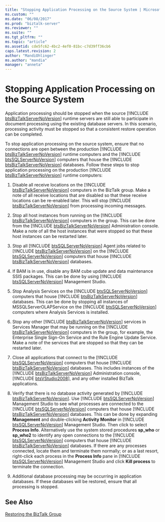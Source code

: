 ```yaml
---
title: "Stopping Application Processing on the Source System | Microsoft Docs"
ms.custom: ""
ms.date: "06/08/2017"
ms.prod: "biztalk-server"
ms.reviewer: ""
ms.suite: ""
ms.tgt_pltfrm: ""
ms.topic: "article"
ms.assetid: cde5fc62-4bc2-4ef0-81bc-c7d39ff36cb6
caps.latest.revision: 2
author: "MandiOhlinger"
ms.author: "mandia"
manager: "anneta"
---
```

# Stopping Application Processing on the Source System
Application processing should be stopped when the source [!INCLUDE [btsBizTalkServerNoVersion](../includes/btsbiztalkservernoversion-md.md)] runtime servers are still able to participate in document processing using the existing database servers. In this scenario, processing activity must be stopped so that a consistent restore operation can be completed.  
  
 To stop application processing on the source system, ensure that no connections are open between the production [!INCLUDE [btsBizTalkServerNoVersion](../includes/btsbiztalkservernoversion-md.md)] runtime computers and the [!INCLUDE [btsSQLServerNoVersion](../includes/btssqlservernoversion-md.md)] computers that house the [!INCLUDE [btsBizTalkServerNoVersion](../includes/btsbiztalkservernoversion-md.md)] databases. Follow these steps to stop application processing on the production [!INCLUDE [btsBizTalkServerNoVersion](../includes/btsbiztalkservernoversion-md.md)] runtime computers:  
  
1. Disable all receive locations on the [!INCLUDE [btsBizTalkServerNoVersion](../includes/btsbiztalkservernoversion-md.md)] computers in the BizTalk group. Make a note of all receive locations that are disabled so that these receive locations can be re-enabled later. This will stop [!INCLUDE [btsBizTalkServerNoVersion](../includes/btsbiztalkservernoversion-md.md)] from processing incoming messages.  
  
2. Stop all host instances from running on the [!INCLUDE [btsBizTalkServerNoVersion](../includes/btsbiztalkservernoversion-md.md)] computers in the group. This can be done from the [!INCLUDE [btsBizTalkServerNoVersion](../includes/btsbiztalkservernoversion-md.md)] Administration console. Make a note of all the host instances that were stopped so that these host instances can be restarted later.  
  
3. Stop all [!INCLUDE [btsSQLServerNoVersion](../includes/btssqlservernoversion-md.md)] Agent jobs related to [!INCLUDE [btsBizTalkServerNoVersion](../includes/btsbiztalkservernoversion-md.md)] on the [!INCLUDE [btsSQLServerNoVersion](../includes/btssqlservernoversion-md.md)] computers that house [!INCLUDE [btsBizTalkServerNoVersion](../includes/btsbiztalkservernoversion-md.md)] databases.  
  
4. If BAM is in use, disable any BAM cube update and data maintenance SSIS packages. This can be done by using [!INCLUDE [btsSQLServerNoVersion](../includes/btssqlservernoversion-md.md)] Management Studio.  
  
5. Stop Analysis Services on the [!INCLUDE [btsSQLServerNoVersion](../includes/btssqlservernoversion-md.md)] computers that house [!INCLUDE [btsBizTalkServerNoVersion](../includes/btsbiztalkservernoversion-md.md)] databases. This can be done by stopping all instances of MSSQLServerOLAPService on the [!INCLUDE [btsSQLServerNoVersion](../includes/btssqlservernoversion-md.md)] computers where Analysis Services is installed.  
  
6. Stop any other [!INCLUDE [btsBizTalkServerNoVersion](../includes/btsbiztalkservernoversion-md.md)] services in Services Manager that may be running on the [!INCLUDE [btsBizTalkServerNoVersion](../includes/btsbiztalkservernoversion-md.md)] computers in the group, for example, the Enterprise Single Sign-On Service and the Rule Engine Update Service. Make a note of the services that are stopped so that they can be restarted later.  
  
7. Close all applications that connect to the [!INCLUDE [btsSQLServerNoVersion](../includes/btssqlservernoversion-md.md)] computers that house [!INCLUDE [btsBizTalkServerNoVersion](../includes/btsbiztalkservernoversion-md.md)] databases. This includes instances of the [!INCLUDE [btsBizTalkServerNoVersion](../includes/btsbiztalkservernoversion-md.md)] Administration console, [!INCLUDE [btsVStudio2008](../includes/btsvstudio2008-md.md)], and any other installed BizTalk applications.  
  
8. Verify that there is no database activity generated by [!INCLUDE [btsBizTalkServerNoVersion](../includes/btsbiztalkservernoversion-md.md)]. Use [!INCLUDE [btsSQLServerNoVersion](../includes/btssqlservernoversion-md.md)] Management Studio to see what processes are connected to the [!INCLUDE [btsSQLServerNoVersion](../includes/btssqlservernoversion-md.md)] computers that house [!INCLUDE [btsBizTalkServerNoVersion](../includes/btsbiztalkservernoversion-md.md)] databases. This can be done by expanding <strong>Management</strong> and double-clicking <strong>Activity Monitor</strong> in [!INCLUDE [btsSQLServerNoVersion](../includes/btssqlservernoversion-md.md)] Management Studio. Then click to select <strong>Process Info</strong>. Alternatively use the system stored procedures <strong>sp_who</strong> or <strong>sp_who2</strong> to identify any open connections to the [!INCLUDE [btsSQLServerNoVersion](../includes/btssqlservernoversion-md.md)] computers that house [!INCLUDE [btsBizTalkServerNoVersion](../includes/btsbiztalkservernoversion-md.md)] databases. If there are any processes connected, locate them and terminate them normally; or as a last resort, right-click each process in the <strong>Process Info</strong> pane in [!INCLUDE [btsSQLServerNoVersion](../includes/btssqlservernoversion-md.md)] Management Studio and click <strong>Kill process</strong> to terminate the connection.  
  
9. Additional database processing may be occurring in application databases. If these databases will be restored, ensure that all processing is stopped.  
  
## See Also  
 [Restoring the BizTalk Group](../technical-guides/restoring-the-biztalk-group.md)